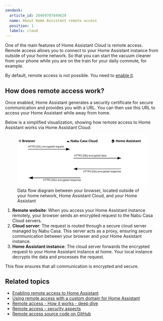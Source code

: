 ```yaml
---
zendesk:
  article_id: 26469707849629
  name: About Home Assistant remote access
  position: 1
  labels: cloud
---
```


One of the main features of Home Assistant Cloud is remote access. Remote access allows you to connect to your Home Assistant instance from outside of your home network. So that you can start the vacuum cleaner from your phone while you are on the train for your daily commute, for example.

By default, remote access is not possible. You need to [enable it](/hc/en-us/articles/26474279202973/).

## How does remote access work?

Once enabled, Home Assistant generates a security certificate for secure communication and provides you with a URL. You can then use this URL to access your Home Assistant while away from home.

Below is a simplified visualization, showing how remote access to Home Assistant works via Home Assistant Cloud:

<figure>
  <img src="/static/img/cloud/ha-cloud-remote-remote-ui-data-flow.svg" alt="Data flow diagram between your browser outside of your home network, and your Home Assistant">
  <figcaption>Data flow diagram between your browser, located outside of your home network, Home Assistant Cloud, and your Home Assistant</figcaption>
</figure>

1. **Remote website**: When you access your Home Assistant instance remotely, your browser sends an encrypted request to the Nabu Casa Cloud servers.
2. **Cloud server**: The request is routed through a secure cloud server managed by Nabu Casa. This server acts as a proxy, ensuring secure communication between your browser and your Home Assistant instance.
3. **Home Assistant instance**: The cloud server forwards the encrypted request to your Home Assistant instance at home. Your local instance decrypts the data and processes the request.

This flow ensures that all communication is encrypted and secure.

## Related topics

- [Enabling remote access to Home Assistant](/hc/en-us/articles/26474279202973/)
- [Using remote access with a custom domain for Home Assistant](/hc/en-us/articles/26497540527517/)
- [Remote access - How it works - deep dive](/hc/en-us/articles/25619268678557/)
- [Remote access - security aspects](/hc/en-us/articles/26508882007581/)
- [Remote access source code on GitHub](/hc/en-us/articles/26510075061021)
